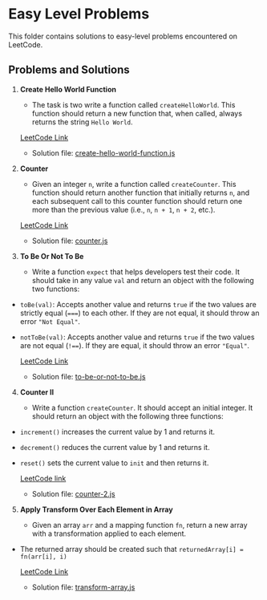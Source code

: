 # Easy Level Problems

This folder contains solutions to easy-level problems encountered on LeetCode.

## Problems and Solutions

1. **Create Hello World Function**

   - The task is two write a function called `createHelloWorld`. This function should return a new function that, when called, always returns the string `Hello World`.

   [LeetCode Link](https://leetcode.com/problems/create-hello-world-function/description/?envType=study-plan-v2&envId=30-days-of-javascript)

   - Solution file: [create-hello-world-function.js](./create-hello-world-function.js)

2. **Counter**

   - Given an integer `n`, write a function called `createCounter`. This function should return another function that initially returns `n`, and each subsequent call to this counter function should return one more than the previous value (i.e., `n`, `n + 1`, `n + 2`, etc.).

   [LeetCode Link](https://leetcode.com/problems/counter/description/?envType=study-plan-v2&envId=30-days-of-javascript)

   - Solution file: [counter.js](./counter.js)

3. **To Be Or Not To Be**
   - Write a function `expect` that helps developers test their code. It should take in any value `val` and return an object with the following two functions:

- `toBe(val)`: Accepts another value and returns `true` if the two values are strictly equal (`===`) to each other. If they are not equal, it should throw an error `"Not Equal"`.

- `notToBe(val)`: Accepts another value and returns `true` if the two values are not equal (`!==`). If they are equal, it should throw an error `"Equal"`.

  [LeetCode Link](https://leetcode.com/problems/to-be-or-not-to-be/description/?envType=study-plan-v2&envId=30-days-of-javascript)

  - Solution file: [to-be-or-not-to-be.js](./to-be-or-not-to-be.js)

4. **Counter II**

   - Write a function `createCounter`. It should accept an initial integer. It should return an object with the following three functions:

- `increment()` increases the current value by 1 and returns it.
- `decrement()` reduces the current value by 1 and returns it.
- `reset()` sets the current value to `init` and then returns it.

  [LeetCode link](https://leetcode.com/problems/counter-ii/description/?envType=study-plan-v2&envId=30-days-of-javascript)

  - Solution file: [counter-2.js](./counter-2.js)

5. **Apply Transform Over Each Element in Array**

   - Given an array `arr` and a mapping function `fn`, return a new array with a transformation applied to each element.

- The returned array should be created such that `returnedArray[i] = fn(arr[i], i)`

  [LeetCode Link](https://leetcode.com/problems/apply-transform-over-each-element-in-array/description/?envType=study-plan-v2&envId=30-days-of-javascript)

  - Solution file: [transform-array.js](./transform-array.js)
